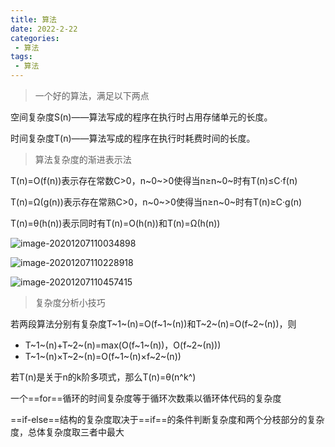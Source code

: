 ```yaml
---
title: 算法 
date: 2022-2-22
categories:
 - 算法
tags:
 - 算法
---
```


>    一个好的算法，满足以下两点

空间复杂度S(n)——算法写成的程序在执行时占用存储单元的长度。

时间复杂度T(n)——算法写成的程序在执行时耗费时间的长度。

>   算法复杂度的渐进表示法

T(n)=O(f(n))表示存在常数C>0，n~0~>0使得当n≥n~0~时有T(n)≤C·f(n)

T(n)=Ω(g(n))表示存在常熟C>0，n~0~>0使得当n≥n~0~时有T(n)≥C·g(n)

T(n)=θ(h(n))表示同时有T(n)=O(h(n))和T(n)=Ω(h(n))

![image-20201207110034898](https://www.coderdu.tech/image/image-20201207110034898.png)

![image-20201207110228918](https://www.coderdu.tech/image/image-20201207110228918.png)

![image-20201207110457415](https://www.coderdu.tech/image/image-20201207110457415.png)

>   复杂度分析小技巧

若两段算法分别有复杂度T~1~(n)=O(f~1~(n))和T~2~(n)=O(f~2~(n))，则

   -   T~1~(n)+T~2~(n)=max(O(f~1~(n))，O(f~2~(n)))
   -   T~1~(n)×T~2~(n)=O(f~1~(n)×f~2~(n))

   若T(n)是关于n的k阶多项式，那么T(n)=θ(n^k^)

   一个==for==循环的时间复杂度等于循环次数乘以循环体代码的复杂度

   ==if-else==结构的复杂度取决于==if==的条件判断复杂度和两个分枝部分的复杂度，总体复杂度取三者中最大
